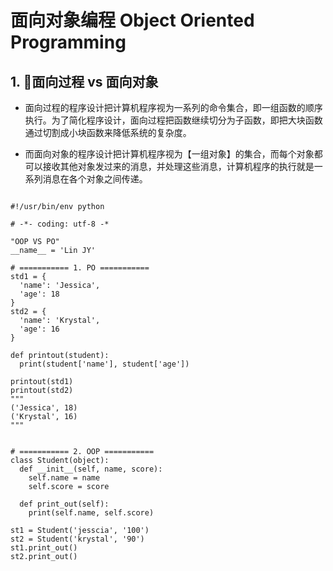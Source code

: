 # 面向对象编程 Object Oriented Programming

## 1. 面向过程 vs 面向对象
- 面向过程的程序设计把计算机程序视为一系列的命令集合，即一组函数的顺序执行。为了简化程序设计，面向过程把函数继续切分为子函数，即把大块函数通过切割成小块函数来降低系统的复杂度。

- 而面向对象的程序设计把计算机程序视为【一组对象】的集合，而每个对象都可以接收其他对象发过来的消息，并处理这些消息，计算机程序的执行就是一系列消息在各个对象之间传递。

```

#!/usr/bin/env python

# -*- coding: utf-8 -*

"OOP VS PO"
__name__ = 'Lin JY'

# =========== 1. PO ===========
std1 = {
  'name': 'Jessica',
  'age': 18
}
std2 = {
  'name': 'Krystal',
  'age': 16
}

def printout(student):
  print(student['name'], student['age'])

printout(std1)
printout(std2)
"""
('Jessica', 18)
('Krystal', 16)
"""


# =========== 2. OOP ===========
class Student(object):
  def __init__(self, name, score):
    self.name = name
    self.score = score

  def print_out(self):
    print(self.name, self.score)

st1 = Student('jesscia', '100')
st2 = Student('krystal', '90')
st1.print_out()
st2.print_out()

```

